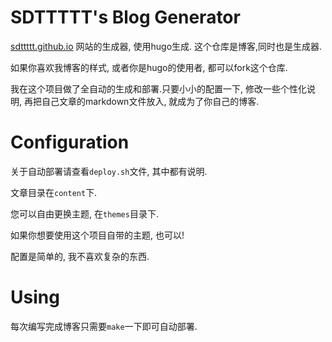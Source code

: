 # SDTTTTT's Blog Generator

[sdttttt.github.io](https://sdttttt.github.io) 网站的生成器, 使用hugo生成. 这个仓库是博客,同时也是生成器.

如果你喜欢我博客的样式, 或者你是hugo的使用者, 都可以fork这个仓库.

我在这个项目做了全自动的生成和部署.只要小小的配置一下, 修改一些个性化说明, 再把自己文章的markdown文件放入, 就成为了你自己的博客.

# Configuration

关于自动部署请查看`deploy.sh`文件, 其中都有说明.

文章目录在`content`下.

您可以自由更换主题, 在`themes`目录下.

如果你想要使用这个项目自带的主题, 也可以!

配置是简单的, 我不喜欢复杂的东西.

# Using

每次编写完成博客只需要`make`一下即可自动部署.
